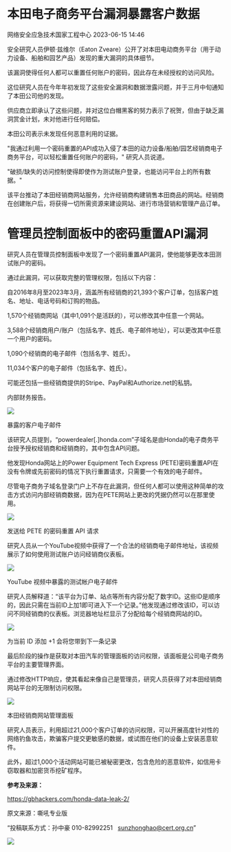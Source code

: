 #  本田电子商务平台漏洞暴露客户数据   
 网络安全应急技术国家工程中心   2023-06-15 14:46  
  
安全研究人员伊顿·兹维尔（Eaton Zveare）公开了对本田电动商务平台（用于动力设备、船舶和园艺产品）发现的重大漏洞的具体细节。  
  
该漏洞使得任何人都可以重置任何账户的密码，因此存在未经授权的访问风险。  
  
这位研究人员在今年年初发现了这些安全漏洞和数据泄露问题，并于三月中旬通知了本田公司他的发现。  
  
供应商立即承认了这些问题，并对这位白帽黑客的努力表示了祝贺，但由于缺乏漏洞赏金计划，未对他进行任何赔偿。  
  
本田公司表示未发现任何恶意利用的证据。  
  
"我通过利用一个密码重置的API成功入侵了本田的动力设备/船舶/园艺经销商电子商务平台，可以轻松重置任何账户的密码，" 研究人员说道。  
  
"破损/缺失的访问控制使得即使作为测试账户登录，也能访问平台上的所有数据。"  
  
该平台推动了本田经销商网站服务，允许经销商构建销售本田商品的网站。经销商在创建账户后，将获得一切所需资源来建设网站、进行市场营销和管理产品订单。  
# 管理员控制面板中的密码重置API漏洞  
  
研究人员在管理员控制面板中发现了一个密码重置API漏洞，使他能够更改本田测试账户的密码。  
  
通过此漏洞，可以获取完整的管理权限，包括以下内容：  
  
自2016年8月至2023年3月，涵盖所有经销商的21,393个客户订单，包括客户姓名、地址、电话号码和订购的物品。  
  
1,570个经销商网站（其中1,091个是活跃的），可以修改其中任意一个网站。  
  
3,588个经销商用户/账户（包括名字、姓氏、电子邮件地址），可以更改其中任意一个用户的密码。  
  
1,090个经销商的电子邮件（包括名字、姓氏）。  
  
11,034个客户的电子邮件（包括名字、姓氏）。  
  
可能还包括一些经销商提供的Stripe、PayPal和Authorize.net的私钥。  
  
内部财务报告。  
  
![](https://mmbiz.qpic.cn/sz_mmbiz_jpg/wpkib3J60o2ibZHicic3oiaJAEAhyRCdbwhOpZkqja9TnZVARG81xiaWk5L7NeNJzaOlasBTea9WzibahM8Cf4YpfAXKg/640?wx_fmt=jpeg&wxfrom=5&wx_lazy=1&wx_co=1 "")  
  
暴露的客户电子邮件  
  
该研究人员提到，“powerdealer[.]honda.com”子域名是由Honda的电子商务平台授予授权经销商和经销商的，其中包含API问题。  
  
他发现Honda网站上的Power Equipment Tech Express (PETE)密码重置API在没有令牌或先前密码的情况下执行重置请求，只需要一个有效的电子邮件。  
  
尽管电子商务子域名登录门户上不存在此漏洞，但任何人都可以使用这种简单的攻击方式访问内部经销商数据，因为在PETE网站上更改的凭据仍然可以在那里使用。  
  
![](https://mmbiz.qpic.cn/sz_mmbiz_jpg/wpkib3J60o2ibZHicic3oiaJAEAhyRCdbwhOpeH7QWC32Q01ah7LcPHSlzgia5KgIT4mxD4Oolv0m7aV3IhXKtBAia4qA/640?wx_fmt=jpeg&wxfrom=5&wx_lazy=1&wx_co=1 "")  
  
发送给 PETE 的密码重置 API 请求  
  
研究人员从一个YouTube视频中获得了一个合法的经销商电子邮件地址，该视频展示了如何使用测试账户访问经销商仪表板。  
  
![](https://mmbiz.qpic.cn/sz_mmbiz_jpg/wpkib3J60o2ibZHicic3oiaJAEAhyRCdbwhOpXbke6KeqCIm5HS2juvzWyUPKYE2wWtrWBgk2nOicBBapryB2OT8icibbQ/640?wx_fmt=jpeg&wxfrom=5&wx_lazy=1&wx_co=1 "")  
  
YouTube 视频中暴露的测试帐户电子邮件  
  
研究人员解释道：“该平台为订单、站点等所有内容分配了数字ID。这些ID是顺序的，因此只需在当前ID上加1即可进入下一个记录。”他发现通过修改该ID，可以访问不同经销商的仪表板。浏览器地址栏显示了分配给每个经销商网站的ID。  
  
![](https://mmbiz.qpic.cn/sz_mmbiz_png/wpkib3J60o2ibZHicic3oiaJAEAhyRCdbwhOpoibzfH0L0m4icalib3GHWSFz1wdDc7y4eXcwpAJBJKoY7nAweRh3qbUuA/640?wx_fmt=png&wxfrom=5&wx_lazy=1&wx_co=1 "")  
  
为当前 ID 添加 +1 会将您带到下一条记录  
  
最后阶段的操作是获取对本田汽车的管理面板的访问权限，该面板是公司电子商务平台的主要管理界面。  
  
通过修改HTTP响应，使其看起来像自己是管理员，研究人员获得了对本田经销商网站平台的无限制访问权限。  
  
![](https://mmbiz.qpic.cn/sz_mmbiz_jpg/wpkib3J60o2ibZHicic3oiaJAEAhyRCdbwhOpFwCiaf2vibWwpdBk9kaZGrNJo9Aic84mlzhT9m1ttgXMlDkp3DTCib5N8g/640?wx_fmt=jpeg&wxfrom=5&wx_lazy=1&wx_co=1 "")  
  
本田经销商网站管理面板  
  
研究人员表示，利用超过21,000个客户订单的访问权限，可以开展高度针对性的网络钓鱼攻击，欺骗客户提交更敏感的数据，或试图在他们的设备上安装恶意软件。  
  
此外，超过1,000个活动网站可能已被秘密更改，包含危险的恶意软件，如信用卡窃取器和加密货币挖矿程序。  
  
**参考及来源：**  
  
https://gbhackers.com/honda-data-leak-2/  
  
  
  
原文来源：嘶吼专业版  
  
“投稿联系方式：孙中豪 010-82992251   sunzhonghao@cert.org.cn”  
  
![](https://mmbiz.qpic.cn/mmbiz_jpg/GoUrACT176n1NvL0JsVSB8lNDX2FCGZjW0HGfDVnFao65ic4fx6Rv4qylYEAbia4AU3V2Zz801UlicBcLeZ6gS6tg/640?wx_fmt=jpeg&wxfrom=5&wx_lazy=1&wx_co=1 "")  
  
